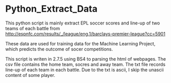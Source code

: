 Python_Extract_Data
===================

This python script is mainly extract EPL soccer scores and line-up of two teams of each battle from 
http://espnfc.com/results/_/league/eng.1/barclays-premier-league?cc=5901

These data are used for training data for the Machine Learning Project, which predicts the outcome of socer competitions.

This script is writen in 2.7.5 using BS4 to parsing the html of webpages.
The csv file contains the home team, socres and away team.
The txt file records line-up of each team in each battle. Due to the txt is ascii, I skip the unascii content of some player.

